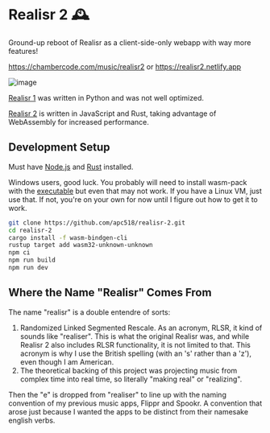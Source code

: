 # Realisr 2 🕰️
Ground-up reboot of Realisr as a client-side-only webapp with way more features!

https://chambercode.com/music/realisr2 or https://realisr2.netlify.app

![image](https://user-images.githubusercontent.com/56745633/148028104-f420b3d0-0105-496b-baa8-c60e6b7bc646.png)

[Realisr 1](https://github.com/apc518/realisr) was written in Python and was not well optimized.

[Realisr 2](https://chambercode.com/music/realisr2) is written in JavaScript and Rust, taking advantage of WebAssembly for increased performance.

## Development Setup

Must have [Node.js](https://nodejs.org/) and [Rust](https://www.rust-lang.org/tools/install) installed.

Windows users, good luck. You probably will need to install wasm-pack with the [executable](https://rustwasm.github.io/wasm-pack/installer/) but even that may not work. If you have a Linux VM, just use that. If not, you're on your own for now until I figure out how to get it to work.
```sh
git clone https://github.com/apc518/realisr-2.git
cd realisr-2
cargo install -f wasm-bindgen-cli
rustup target add wasm32-unknown-unknown
npm ci
npm run build
npm run dev
```

## Where the Name "Realisr" Comes From

The name "realisr" is a double entendre of sorts:
1. Randomized Linked Segmented Rescale. As an acronym, RLSR, it kind of sounds like "realiser". This is what the original Realisr was, and while Realisr 2 also includes RLSR functionality, it is not limited to that. This acronym is why I use the British spelling (with an 's' rather than a 'z'), even though I am American.
2. The theoretical backing of this project was projecting music from complex time into real time, so literally "making real" or "realizing".

Then the "e" is dropped from "realiser" to line up with the naming convention of my previous music apps, Flippr and Spookr. A convention that arose just because I wanted the apps to be distinct from their namesake english verbs.
